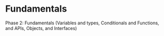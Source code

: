 # Fundamentals
Phase 2: Fundamentals (Variables and types, Conditionals and Functions, and APIs, Objects, and Interfaces)
